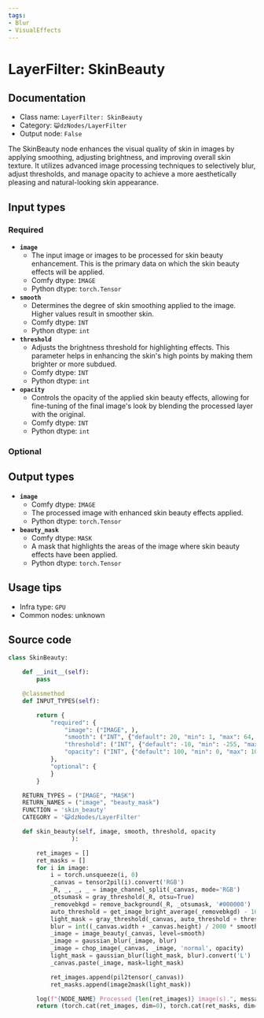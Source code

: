 ```yaml
---
tags:
- Blur
- VisualEffects
---
```


# LayerFilter: SkinBeauty
## Documentation
- Class name: `LayerFilter: SkinBeauty`
- Category: `😺dzNodes/LayerFilter`
- Output node: `False`

The SkinBeauty node enhances the visual quality of skin in images by applying smoothing, adjusting brightness, and improving overall skin texture. It utilizes advanced image processing techniques to selectively blur, adjust thresholds, and manage opacity to achieve a more aesthetically pleasing and natural-looking skin appearance.
## Input types
### Required
- **`image`**
    - The input image or images to be processed for skin beauty enhancement. This is the primary data on which the skin beauty effects will be applied.
    - Comfy dtype: `IMAGE`
    - Python dtype: `torch.Tensor`
- **`smooth`**
    - Determines the degree of skin smoothing applied to the image. Higher values result in smoother skin.
    - Comfy dtype: `INT`
    - Python dtype: `int`
- **`threshold`**
    - Adjusts the brightness threshold for highlighting effects. This parameter helps in enhancing the skin's high points by making them brighter or more subdued.
    - Comfy dtype: `INT`
    - Python dtype: `int`
- **`opacity`**
    - Controls the opacity of the applied skin beauty effects, allowing for fine-tuning of the final image's look by blending the processed layer with the original.
    - Comfy dtype: `INT`
    - Python dtype: `int`
### Optional
## Output types
- **`image`**
    - Comfy dtype: `IMAGE`
    - The processed image with enhanced skin beauty effects applied.
    - Python dtype: `torch.Tensor`
- **`beauty_mask`**
    - Comfy dtype: `MASK`
    - A mask that highlights the areas of the image where skin beauty effects have been applied.
    - Python dtype: `torch.Tensor`
## Usage tips
- Infra type: `GPU`
- Common nodes: unknown


## Source code
```python
class SkinBeauty:

    def __init__(self):
        pass

    @classmethod
    def INPUT_TYPES(self):

        return {
            "required": {
                "image": ("IMAGE", ),
                "smooth": ("INT", {"default": 20, "min": 1, "max": 64, "step": 1}),  # 磨皮程度
                "threshold": ("INT", {"default": -10, "min": -255, "max": 255, "step": 1}),  # 高光阈值
                "opacity": ("INT", {"default": 100, "min": 0, "max": 100, "step": 1}),  # 透明度
            },
            "optional": {
            }
        }

    RETURN_TYPES = ("IMAGE", "MASK")
    RETURN_NAMES = ("image", "beauty_mask")
    FUNCTION = 'skin_beauty'
    CATEGORY = '😺dzNodes/LayerFilter'

    def skin_beauty(self, image, smooth, threshold, opacity
                  ):

        ret_images = []
        ret_masks = []
        for i in image:
            i = torch.unsqueeze(i, 0)
            _canvas = tensor2pil(i).convert('RGB')
            _R, _, _, _ = image_channel_split(_canvas, mode='RGB')
            _otsumask = gray_threshold(_R, otsu=True)
            _removebkgd = remove_background(_R, _otsumask, '#000000')
            auto_threshold = get_image_bright_average(_removebkgd) - 16
            light_mask = gray_threshold(_canvas, auto_threshold + threshold)
            blur = int((_canvas.width + _canvas.height) / 2000 * smooth)
            _image = image_beauty(_canvas, level=smooth)
            _image = gaussian_blur(_image, blur)
            _image = chop_image(_canvas, _image, 'normal', opacity)
            light_mask = gaussian_blur(light_mask, blur).convert('L')
            _canvas.paste(_image, mask=light_mask)

            ret_images.append(pil2tensor(_canvas))
            ret_masks.append(image2mask(light_mask))

        log(f"{NODE_NAME} Processed {len(ret_images)} image(s).", message_type='finish')
        return (torch.cat(ret_images, dim=0), torch.cat(ret_masks, dim=0),)

```
